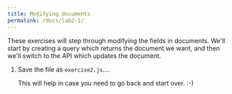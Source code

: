 ```yaml
---
title: Modifying documents
permalink: /docs/lab2-1/
---
```


These exercises will step through modifying the fields in documents.  We'll start by creating a query which returns the document we want, and then we'll switch to the API which updates the document.

1. Save the file as `exercise2.js`....

    This will help in case you need to go back and start over. :-)
